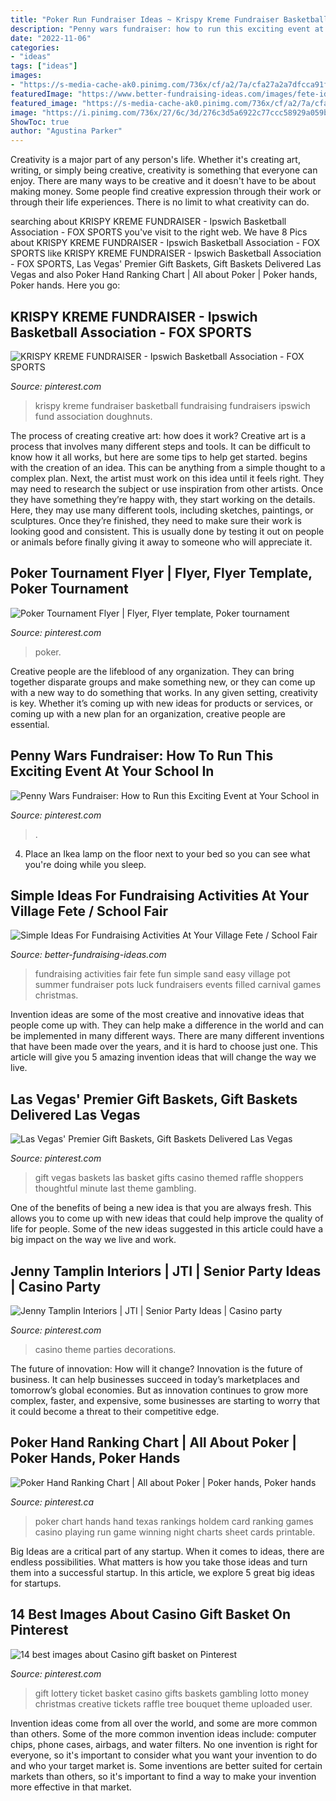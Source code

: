 ```yaml
---
title: "Poker Run Fundraiser Ideas ~ Krispy Kreme Fundraiser Basketball Fundraising Fundraisers Ipswich Fund Association Doughnuts"
description: "Penny wars fundraiser: how to run this exciting event at your school in"
date: "2022-11-06"
categories:
- "ideas"
tags: ["ideas"]
images:
- "https://s-media-cache-ak0.pinimg.com/736x/cf/a2/7a/cfa27a2a7dfcca91f5b0e6a9f8b031ac.jpg"
featuredImage: "https://www.better-fundraising-ideas.com/images/fete-ideas-potluck1.jpg"
featured_image: "https://s-media-cache-ak0.pinimg.com/736x/cf/a2/7a/cfa27a2a7dfcca91f5b0e6a9f8b031ac.jpg"
image: "https://i.pinimg.com/736x/27/6c/3d/276c3d5a6922c77ccc58929a059b951f--casino-theme-parties-gambling-party-theme.jpg"
ShowToc: true
author: "Agustina Parker"
---
```



Creativity is a major part of any person's life. Whether it's creating art, writing, or simply being creative, creativity is something that everyone can enjoy. There are many ways to be creative and it doesn't have to be about making money. Some people find creative expression through their work or through their life experiences. There is no limit to what creativity can do.

	

		
searching about KRISPY KREME FUNDRAISER - Ipswich Basketball Association - FOX SPORTS you've visit to the right web. We have 8 Pics about KRISPY KREME FUNDRAISER - Ipswich Basketball Association - FOX SPORTS like KRISPY KREME FUNDRAISER - Ipswich Basketball Association - FOX SPORTS, Las Vegas&#039; Premier Gift Baskets, Gift Baskets Delivered Las Vegas and also Poker Hand Ranking Chart | All about Poker | Poker hands, Poker hands. Here you go:
		
    
## KRISPY KREME FUNDRAISER - Ipswich Basketball Association - FOX SPORTS

<img loading=lazy src="https://i.pinimg.com/736x/d9/72/e3/d972e39093d2f5096d97ea1a0aa02830.jpg" onerror="this.onerror=null;this.src='https://tse3.mm.bing.net/th?id=OIP.-J20VAnRD8KGajOboeTYswHaKC&amp;pid=15.1';" alt="KRISPY KREME FUNDRAISER - Ipswich Basketball Association - FOX SPORTS">

_Source: pinterest.com_

>krispy kreme fundraiser basketball fundraising fundraisers ipswich fund association doughnuts. 

	

The process of creating creative art: how does it work?
Creative art is a process that involves many different steps and tools. It can be difficult to know how it all works, but here are some tips to help get started. 
 begins with the creation of an idea. This can be anything from a simple thought to a complex plan. Next, the artist must work on this idea until it feels right. They may need to research the subject or use inspiration from other artists. Once they have something they’re happy with, they start working on the details. Here, they may use many different tools, including sketches, paintings, or sculptures. Once they’re finished, they need to make sure their work is looking good and consistent. This is usually done by testing it out on people or animals before finally giving it away to someone who will appreciate it.

    
## Poker Tournament Flyer | Flyer, Flyer Template, Poker Tournament

<img loading=lazy src="https://i.pinimg.com/736x/6a/da/f6/6adaf6db1d2318fb8b90331c1ca0b33b.jpg" onerror="this.onerror=null;this.src='https://tse4.mm.bing.net/th?id=OIP.kkijwM9AmYqZYWPkMmQ3pgHaKX&amp;pid=15.1';" alt="Poker Tournament Flyer | Flyer, Flyer template, Poker tournament">

_Source: pinterest.com_

>poker. 

	

Creative people are the lifeblood of any organization. They can bring together disparate groups and make something new, or they can come up with a new way to do something that works. In any given setting, creativity is key. Whether it’s coming up with new ideas for products or services, or coming up with a new plan for an organization, creative people are essential.

    
## Penny Wars Fundraiser: How To Run This Exciting Event At Your School In

<img loading=lazy src="https://i.pinimg.com/736x/49/02/c9/4902c933f1df5451ee4114685fba420c.jpg" onerror="this.onerror=null;this.src='https://tse2.mm.bing.net/th?id=OIP.CEvRugyOi20gOuHI5SR9gAHaLG&amp;pid=15.1';" alt="Penny Wars Fundraiser: How to Run this Exciting Event at Your School in">

_Source: pinterest.com_

>. 

	

4. Place an Ikea lamp on the floor next to your bed so you can see what you're doing while you sleep.

    
## Simple Ideas For Fundraising Activities At Your Village Fete / School Fair

<img loading=lazy src="https://www.better-fundraising-ideas.com/images/fete-ideas-potluck1.jpg" onerror="this.onerror=null;this.src='https://tse3.mm.bing.net/th?id=OIP.HYUcVvKDyoZpHPc6OpRgtgHaFs&amp;pid=15.1';" alt="Simple Ideas For Fundraising Activities At Your Village Fete / School Fair">

_Source: better-fundraising-ideas.com_

>fundraising activities fair fete fun simple sand easy village pot summer fundraiser pots luck fundraisers events filled carnival games christmas. 

	

Invention ideas are some of the most creative and innovative ideas that people come up with. They can help make a difference in the world and can be implemented in many different ways. There are many different inventions that have been made over the years, and it is hard to choose just one. This article will give you 5 amazing invention ideas that will change the way we live.

    
## Las Vegas&#039; Premier Gift Baskets, Gift Baskets Delivered Las Vegas

<img loading=lazy src="https://i.pinimg.com/736x/0d/e0/aa/0de0aa616be458b875b9f18cf9cdc150--craft-gifts-fun-gifts.jpg" onerror="this.onerror=null;this.src='https://tse2.mm.bing.net/th?id=OIP.e-f_q0SaVR6LEAcjVlVcIgHaJz&amp;pid=15.1';" alt="Las Vegas&#039; Premier Gift Baskets, Gift Baskets Delivered Las Vegas">

_Source: pinterest.com_

>gift vegas baskets las basket gifts casino themed raffle shoppers thoughtful minute last theme gambling. 

	

One of the benefits of being a new idea is that you are always fresh. This allows you to come up with new ideas that could help improve the quality of life for people. Some of the new ideas suggested in this article could have a big impact on the way we live and work.

    
## Jenny Tamplin Interiors | JTI | Senior Party Ideas | Casino Party

<img loading=lazy src="https://i.pinimg.com/736x/27/6c/3d/276c3d5a6922c77ccc58929a059b951f--casino-theme-parties-gambling-party-theme.jpg" onerror="this.onerror=null;this.src='https://tse3.mm.bing.net/th?id=OIP.fA8H00KQ0lmBTWSwZ0O7jgHaMY&amp;pid=15.1';" alt="Jenny Tamplin Interiors | JTI | Senior Party Ideas | Casino party">

_Source: pinterest.com_

>casino theme parties decorations. 

	

The future of innovation: How will it change?
Innovation is the future of business. It can help businesses succeed in today’s marketplaces and tomorrow’s global economies. But as innovation continues to grow more complex, faster, and expensive, some businesses are starting to worry that it could become a threat to their competitive edge.

    
## Poker Hand Ranking Chart | All About Poker | Poker Hands, Poker Hands

<img loading=lazy src="https://i.pinimg.com/736x/92/a6/9e/92a69ea14fb0600a99a7322edc280ba8--poker-party-poker-night.jpg" onerror="this.onerror=null;this.src='https://tse3.mm.bing.net/th?id=OIP.N0z7hvX3fiKftryw2ZOWmAAAAA&amp;pid=15.1';" alt="Poker Hand Ranking Chart | All about Poker | Poker hands, Poker hands">

_Source: pinterest.ca_

>poker chart hands hand texas rankings holdem card ranking games casino playing run game winning night charts sheet cards printable. 

	

Big Ideas are a critical part of any startup. When it comes to ideas, there are endless possibilities. What matters is how you take those ideas and turn them into a successful startup. In this article, we explore 5 great big ideas for startups.

    
## 14 Best Images About Casino Gift Basket On Pinterest

<img loading=lazy src="https://s-media-cache-ak0.pinimg.com/736x/cf/a2/7a/cfa27a2a7dfcca91f5b0e6a9f8b031ac.jpg" onerror="this.onerror=null;this.src='https://tse3.mm.bing.net/th?id=OIP.ZtPQyFDaqRVa3MeJZf-9aAHaJ3&amp;pid=15.1';" alt="14 best images about Casino gift basket on Pinterest">

_Source: pinterest.com_

>gift lottery ticket basket casino gifts baskets gambling lotto money christmas creative tickets raffle tree bouquet theme uploaded user. 

	

Invention ideas come from all over the world, and some are more common than others. Some of the more common invention ideas include: computer chips, phone cases, airbags, and water filters. No one invention is right for everyone, so it's important to consider what you want your invention to do and who your target market is. Some inventions are better suited for certain markets than others, so it's important to find a way to make your invention more effective in that market.

